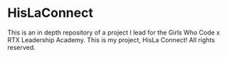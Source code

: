 # HisLaConnect
This is an in depth repository of a project I lead for the Girls Who Code x RTX Leadership Academy. This is my project, HisLa Connect! All rights reserved.
